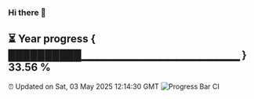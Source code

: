 ### Hi there 👋
⏳ Year progress { ██████████▁▁▁▁▁▁▁▁▁▁▁▁▁▁▁▁▁▁▁▁ } 33.56 %
---
⏰ Updated on Sat, 03 May 2025 12:14:30 GMT
![Progress Bar CI](https://github.com/Moyi321/Moyi321/workflows/Progress%20Bar%20CI/badge.svg)
